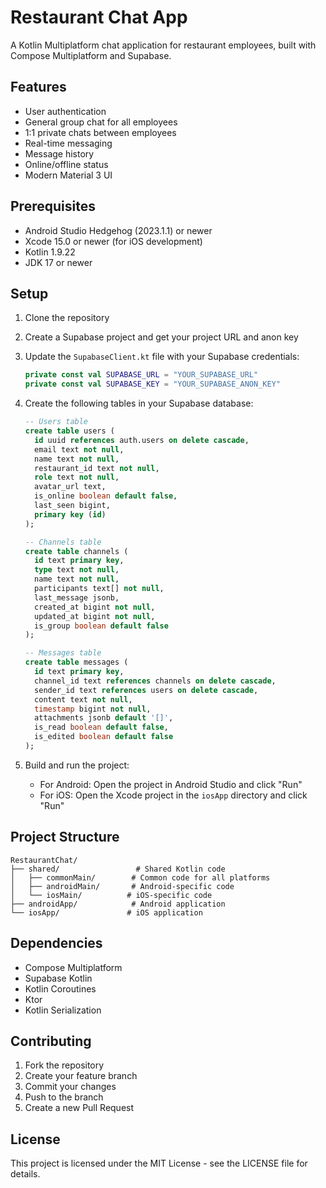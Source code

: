 # Restaurant Chat App

A Kotlin Multiplatform chat application for restaurant employees, built with Compose Multiplatform and Supabase.

## Features

- User authentication
- General group chat for all employees
- 1:1 private chats between employees
- Real-time messaging
- Message history
- Online/offline status
- Modern Material 3 UI

## Prerequisites

- Android Studio Hedgehog (2023.1.1) or newer
- Xcode 15.0 or newer (for iOS development)
- Kotlin 1.9.22
- JDK 17 or newer

## Setup

1. Clone the repository
2. Create a Supabase project and get your project URL and anon key
3. Update the `SupabaseClient.kt` file with your Supabase credentials:
   ```kotlin
   private const val SUPABASE_URL = "YOUR_SUPABASE_URL"
   private const val SUPABASE_KEY = "YOUR_SUPABASE_ANON_KEY"
   ```
4. Create the following tables in your Supabase database:

   ```sql
   -- Users table
   create table users (
     id uuid references auth.users on delete cascade,
     email text not null,
     name text not null,
     restaurant_id text not null,
     role text not null,
     avatar_url text,
     is_online boolean default false,
     last_seen bigint,
     primary key (id)
   );

   -- Channels table
   create table channels (
     id text primary key,
     type text not null,
     name text not null,
     participants text[] not null,
     last_message jsonb,
     created_at bigint not null,
     updated_at bigint not null,
     is_group boolean default false
   );

   -- Messages table
   create table messages (
     id text primary key,
     channel_id text references channels on delete cascade,
     sender_id text references users on delete cascade,
     content text not null,
     timestamp bigint not null,
     attachments jsonb default '[]',
     is_read boolean default false,
     is_edited boolean default false
   );
   ```

5. Build and run the project:
   - For Android: Open the project in Android Studio and click "Run"
   - For iOS: Open the Xcode project in the `iosApp` directory and click "Run"

## Project Structure

```
RestaurantChat/
├── shared/                 # Shared Kotlin code
│   ├── commonMain/        # Common code for all platforms
│   ├── androidMain/       # Android-specific code
│   └── iosMain/          # iOS-specific code
├── androidApp/            # Android application
└── iosApp/               # iOS application
```

## Dependencies

- Compose Multiplatform
- Supabase Kotlin
- Kotlin Coroutines
- Ktor
- Kotlin Serialization

## Contributing

1. Fork the repository
2. Create your feature branch
3. Commit your changes
4. Push to the branch
5. Create a new Pull Request

## License

This project is licensed under the MIT License - see the LICENSE file for details. 
